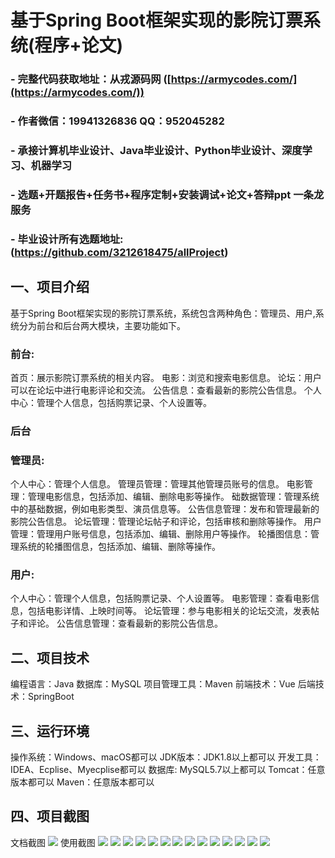 基于Spring Boot框架实现的影院订票系统(程序+论文)
=
### - 完整代码获取地址：从戎源码网 ([https://armycodes.com/](https://armycodes.com/))
### - 作者微信：19941326836  QQ：952045282 
### - 承接计算机毕业设计、Java毕业设计、Python毕业设计、深度学习、机器学习
### - 选题+开题报告+任务书+程序定制+安装调试+论文+答辩ppt 一条龙服务
### - 毕业设计所有选题地址:(https://github.com/3212618475/allProject)


一、项目介绍
---
基于Spring Boot框架实现的影院订票系统，系统包含两种角色：管理员、用户,系统分为前台和后台两大模块，主要功能如下。
### 前台:
首页：展示影院订票系统的相关内容。
电影：浏览和搜索电影信息。
论坛：用户可以在论坛中进行电影评论和交流。
公告信息：查看最新的影院公告信息。
个人中心：管理个人信息，包括购票记录、个人设置等。


### 后台
### 管理员:
个人中心：管理个人信息。
管理员管理：管理其他管理员账号的信息。
电影管理：管理电影信息，包括添加、编辑、删除电影等操作。
础数据管理：管理系统中的基础数据，例如电影类型、演员信息等。
公告信息管理：发布和管理最新的影院公告信息。
论坛管理：管理论坛帖子和评论，包括审核和删除等操作。
用户管理：管理用户账号信息，包括添加、编辑、删除用户等操作。
轮播图信息：管理系统的轮播图信息，包括添加、编辑、删除等操作。
  
### 用户:
个人中心：管理个人信息，包括购票记录、个人设置等。
电影管理：查看电影信息，包括电影详情、上映时间等。
论坛管理：参与电影相关的论坛交流，发表帖子和评论。
公告信息管理：查看最新的影院公告信息。

  
二、项目技术
---
编程语言：Java
数据库：MySQL
项目管理工具：Maven
前端技术：Vue
后端技术：SpringBoot

三、运行环境
---
操作系统：Windows、macOS都可以
JDK版本：JDK1.8以上都可以
开发工具：IDEA、Ecplise、Myecplise都可以
数据库: MySQL5.7以上都可以
Tomcat：任意版本都可以
Maven：任意版本都可以

四、项目截图
---
文档截图
![](limage/2.png)
使用截图
![](image/1.png)
![](image/2.png)
![](image/3.png)
![](image/4.png)
![](image/5.png)
![](image/6.png)
![](image/7.png)
![](image/8.png)
![](image/9.png)
![](image/10.png)
![](image/11.png)
![](image/12.png)
![](image/13.png)
![](image/14.png)
